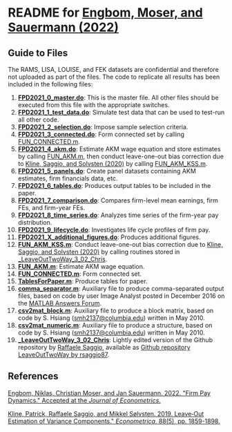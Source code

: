 # README for [Engbom, Moser, and Sauermann (2022)](https://ssrn.com/abstract=3531250)


## Guide to Files

The RAMS, LISA, LOUISE, and FEK datasets are confidential and therefore not uploaded as part of the files. The code to replicate all results has been included in the following files:

1. **[FPD2021_0_master.do](FPD2021_0_master.do)**: This is the master file. All other files should be executed from this file with the appropriate switches.
2. **[FPD2021_1_test_data.do](FPD2021_1_test_data.do)**: Simulate test data that can be used to test-run all other code.
3. **[FPD2021_2_selection.do](FPD2021_2_selection.do)**: Impose sample selection criteria.
4. **[FPD2021_3_connected.do](FPD2021_3_connected.do)**: Form connected set by calling [FUN_CONNECTED.m](FUN_CONNECTED.m).
5. **[FPD2021_4_akm.do](FPD2021_4_akm.do)**: Estimate AKM wage equation and store estimates by calling [FUN_AKM.m](FUN_AKM.m), then conduct leave-one-out bias correction due to [Kline, Saggio, and Solvsten (2020)](https://www.econometricsociety.org/publications/econometrica/2020/09/01/leave-out-estimation-variance-components) by calling [FUN_AKM_KSS.m](FUN_AKM_KSS.m).
6. **[FPD2021_5_panels.do](FPD2021_5_panels.do)**: Create panel datasets containing AKM estimates, firm financials data, etc.
7. **[FPD2021_6_tables.do](FPD2021_6_tables.do)**: Produces output tables to be included in the paper.
8. **[FPD2021_7_comparison.do](FPD2021_7_comparison.do)**: Compares firm-level mean earnings, firm FEs, and firm-year FEs.
9. **[FPD2021_8_time_series.do](FPD2021_8_time_series.do)**: Analyzes time series of the firm-year pay distribution.
10. **[FPD2021_9_lifecycle.do](FPD2021_9_lifecycle.do)**: Investigates life cycle profiles of firm pay.
11. **[FPD2021_X_additional_figures.do](FPD2021_X_additional_figures.do)**: Produces additional figures.
12. **[FUN_AKM_KSS.m](FUN_AKM_KSS.m)**: Conduct leave-one-out bias correction due to [Kline, Saggio, and Solvsten (2020)](https://www.econometricsociety.org/publications/econometrica/2020/09/01/leave-out-estimation-variance-components) by calling routines stored in [_LeaveOutTwoWay_3_02_Chris](_LeaveOutTwoWay_3_02_Chris).
13. **[FUN_AKM.m](FUN_AKM.m)**: Estimate AKM wage equation.
14. **[FUN_CONNECTED.m](FUN_CONNECTED.m)**: Form connected set.
15. **[TablesForPaper.m](TablesForPaper.m)**: Produce tables for paper.
16. **[comma_separator.m](comma_separator.m)**: Auxiliary file to produce comma-separated output files, based on code by user Image Analyst posted in December 2016 on the [MATLAB Answers Forum](https://www.mathworks.com/matlabcentral/answers/315519-how-to-display-data-with-commas-or-spaces).
17. **[csv2mat_block.m](csv2mat_block.m)**: Auxiliary file to produce a block matrix, based on code by S. Hsiang (smh2137@columbia.edu) written in May 2010.
18. **[csv2mat_numeric.m](csv2mat_numeric.m)**: Auxiliary file to produce a structure, based on code by S. Hsiang (smh2137@columbia.edu) written in May 2010.
19. **[_LeaveOutTwoWay_3_02_Chris](_LeaveOutTwoWay_3_02_Chris)**: Lightly edited version of the Github repository by [Raffaele Saggio](https://sites.google.com/site/raffaelesaggio/), available as [Github repository LeaveOutTwoWay by rsaggio87](https://github.com/rsaggio87/LeaveOutTwoWay).


## References

[Engbom, Niklas, Christian Moser, and Jan Sauermann. 2022. "Firm Pay Dynamics." Accepted at the *Journal of Econometrics*.](https://ssrn.com/abstract=3531250)

[Kline, Patrick, Raffaele Saggio, and Mikkel Sølvsten. 2019. Leave‐Out Estimation of Variance Components." *Econometrica*, 88(5), pp. 1859-1898.](https://doi.org/10.3982/ECTA16410)

